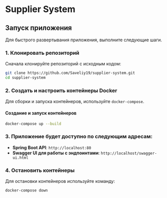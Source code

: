 # Supplier System

## Запуск приложения

Для быстрого развертывания приложения, выполните следующие шаги.

### 1. Клонировать репозиторий

Сначала клонируйте репозиторий с исходным кодом:

```sh
git clone https://github.com/Saveliy19/supplier-system.git
cd supplier-system
```

### 2. Создать и настроить контейнеры Docker

Для сборки и запуска контейнеров, используйте `docker-compose`.

#### Создание и запуск контейнеров

```sh
docker-compose up --build
```

### 3. Приложение будет доступно по следующим адресам:

- **Spring Boot API**: `http://localhost:80`
- **Swagger UI для работы с эндпоинтами**: `http://localhost/swagger-ui.html`

### 4. Остановить контейнеры

Для остановки контейнеров используйте команду:

```sh
docker-compose down
```